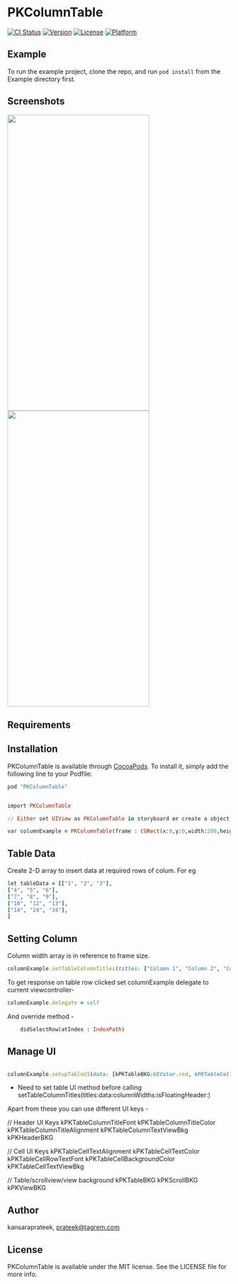 # PKColumnTable

[![CI Status](http://img.shields.io/travis/kansaraprateek/PKColumnTable.svg?style=flat)](https://travis-ci.org/kansaraprateek/PKColumnTable)
[![Version](https://img.shields.io/cocoapods/v/PKColumnTable.svg?style=flat)](http://cocoapods.org/pods/PKColumnTable)
[![License](https://img.shields.io/cocoapods/l/PKColumnTable.svg?style=flat)](http://cocoapods.org/pods/PKColumnTable)
[![Platform](https://img.shields.io/cocoapods/p/PKColumnTable.svg?style=flat)](http://cocoapods.org/pods/PKColumnTable)

## Example

To run the example project, clone the repo, and run `pod install` from the Example directory first.

## Screenshots

<img src="http://www.prateekkansara.com/GitProjectImages/PKColumnTable/PKColumnTableNoScroll.png" width="320" height="667"></img> 
<img src="http://www.prateekkansara.com/GitProjectImages/PKColumnTable/PKColumTableScroll.gif" width="320" height="667"></img> 

## Requirements

## Installation

PKColumnTable is available through [CocoaPods](http://cocoapods.org). To install
it, simply add the following line to your Podfile:

```ruby
pod "PKColumnTable"
```

```ruby

import PKColumnTable

// Either set UIView as PKColumnTable in storyboard or create a object and add as subview.

var columnExample = PKColumnTable(frame : CGRect(x:0,y:0,width:200,height:200))

```

## Table Data 

Create 2-D array to insert data at required rows of colum. For eg

```ruby
let tableData = [["1", "2", "3"],
["4", "5", "6"],
["7", "8", "9"],
["10", "12", "13"],
["14", "24", "34"],
]
```

## Setting Column 

Column width array is in reference to frame size.

```ruby
columnExample.setTableColumnTitles(titles: ["Column 1", "Column 2", "Column 3"], data: tableData as NSArray, columnWidths: [0.3, 0.3 , 0.4], isFloatingHeader: true)

```

To get response on table row clicked set columnExample delegate to current viewcontroller- 

```ruby
columnExample.delegate = self

```

And override method - 

```ruby
    didSelectRow(atIndex : IndexPath)
```

## Manage UI

```ruby

columnExample.setupTableUI(data: [kPKTableBKG:UIColor.red, kPKTableCellBackgroundColor: UIColor.red])
```

* Need to set table UI method before calling  setTableColumnTitles(titles:data:columnWidths:isFloatingHeader:)

Apart from these you can use different UI keys -

// Header UI Keys
kPKTableColumnTitleFont
kPKTableColumnTitleColor
kPKTableColumnTitleAlignment
kPKTableColumnTextViewBkg
kPKHeaderBKG

// Cell UI Keys
kPKTableCellTextAlignment
kPKTableCellTextColor
kPKTableCellRowTextFont
kPKTableCellBackgroundColor
kPKTableCellTextViewBkg

// Table/scrollview/view background
kPKTableBKG
kPKScrollBKG
kPKViewBKG

## Author

kansaraprateek, prateek@tagrem.com

## License

PKColumnTable is available under the MIT license. See the LICENSE file for more info.
